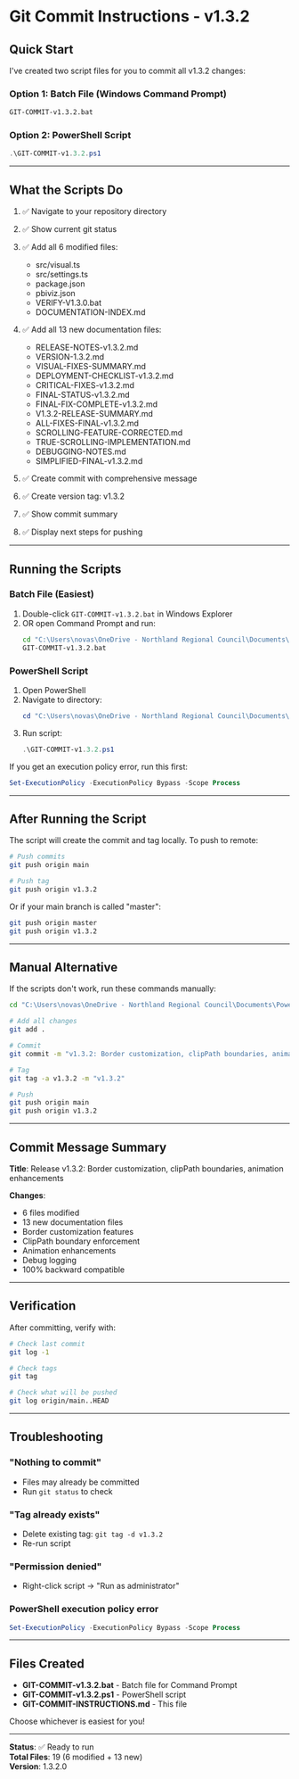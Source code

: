 # Git Commit Instructions - v1.3.2

## Quick Start

I've created two script files for you to commit all v1.3.2 changes:

### Option 1: Batch File (Windows Command Prompt)
```cmd
GIT-COMMIT-v1.3.2.bat
```

### Option 2: PowerShell Script
```powershell
.\GIT-COMMIT-v1.3.2.ps1
```

---

## What the Scripts Do

1. ✅ Navigate to your repository directory
2. ✅ Show current git status
3. ✅ Add all 6 modified files:
   - src/visual.ts
   - src/settings.ts
   - package.json
   - pbiviz.json
   - VERIFY-V1.3.0.bat
   - DOCUMENTATION-INDEX.md

4. ✅ Add all 13 new documentation files:
   - RELEASE-NOTES-v1.3.2.md
   - VERSION-1.3.2.md
   - VISUAL-FIXES-SUMMARY.md
   - DEPLOYMENT-CHECKLIST-v1.3.2.md
   - CRITICAL-FIXES-v1.3.2.md
   - FINAL-STATUS-v1.3.2.md
   - FINAL-FIX-COMPLETE-v1.3.2.md
   - V1.3.2-RELEASE-SUMMARY.md
   - ALL-FIXES-FINAL-v1.3.2.md
   - SCROLLING-FEATURE-CORRECTED.md
   - TRUE-SCROLLING-IMPLEMENTATION.md
   - DEBUGGING-NOTES.md
   - SIMPLIFIED-FINAL-v1.3.2.md

5. ✅ Create commit with comprehensive message
6. ✅ Create version tag: v1.3.2
7. ✅ Show commit summary
8. ✅ Display next steps for pushing

---

## Running the Scripts

### Batch File (Easiest)
1. Double-click `GIT-COMMIT-v1.3.2.bat` in Windows Explorer
2. OR open Command Prompt and run:
   ```cmd
   cd "C:\Users\novas\OneDrive - Northland Regional Council\Documents\PowerBI Backup\PBI Visual\myVisual"
   GIT-COMMIT-v1.3.2.bat
   ```

### PowerShell Script
1. Open PowerShell
2. Navigate to directory:
   ```powershell
   cd "C:\Users\novas\OneDrive - Northland Regional Council\Documents\PowerBI Backup\PBI Visual\myVisual"
   ```
3. Run script:
   ```powershell
   .\GIT-COMMIT-v1.3.2.ps1
   ```

If you get an execution policy error, run this first:
```powershell
Set-ExecutionPolicy -ExecutionPolicy Bypass -Scope Process
```

---

## After Running the Script

The script will create the commit and tag locally. To push to remote:

```bash
# Push commits
git push origin main

# Push tag
git push origin v1.3.2
```

Or if your main branch is called "master":
```bash
git push origin master
git push origin v1.3.2
```

---

## Manual Alternative

If the scripts don't work, run these commands manually:

```bash
cd "C:\Users\novas\OneDrive - Northland Regional Council\Documents\PowerBI Backup\PBI Visual\myVisual"

# Add all changes
git add .

# Commit
git commit -m "v1.3.2: Border customization, clipPath boundaries, animation fixes"

# Tag
git tag -a v1.3.2 -m "v1.3.2"

# Push
git push origin main
git push origin v1.3.2
```

---

## Commit Message Summary

**Title**: Release v1.3.2: Border customization, clipPath boundaries, animation enhancements

**Changes**:
- 6 files modified
- 13 new documentation files
- Border customization features
- ClipPath boundary enforcement
- Animation enhancements
- Debug logging
- 100% backward compatible

---

## Verification

After committing, verify with:

```bash
# Check last commit
git log -1

# Check tags
git tag

# Check what will be pushed
git log origin/main..HEAD
```

---

## Troubleshooting

### "Nothing to commit"
- Files may already be committed
- Run `git status` to check

### "Tag already exists"
- Delete existing tag: `git tag -d v1.3.2`
- Re-run script

### "Permission denied"
- Right-click script → "Run as administrator"

### PowerShell execution policy error
```powershell
Set-ExecutionPolicy -ExecutionPolicy Bypass -Scope Process
```

---

## Files Created

- **GIT-COMMIT-v1.3.2.bat** - Batch file for Command Prompt
- **GIT-COMMIT-v1.3.2.ps1** - PowerShell script
- **GIT-COMMIT-INSTRUCTIONS.md** - This file

Choose whichever is easiest for you!

---

**Status**: ✅ Ready to run  
**Total Files**: 19 (6 modified + 13 new)  
**Version**: 1.3.2.0
